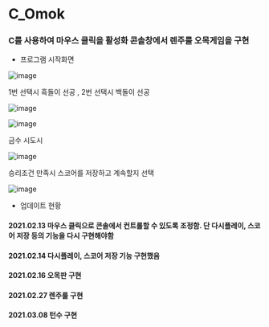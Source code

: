 # C_Omok
### C를 사용하여 마우스 클릭을 활성화  콘솔창에서 렌주룰 오목게임을 구현
- 프로그램 시작화면
<!--Line-->


![image](https://user-images.githubusercontent.com/68563167/109393559-d361ec80-7965-11eb-9e34-f3960d630e90.png)
<!--Line-->
1번 선택시 흑돌이 선공 , 2번 선택시 백돌이 선공
<!--Line-->
![image](https://user-images.githubusercontent.com/68563167/109393690-8c282b80-7966-11eb-9437-69616aaa506f.png)

![image](https://user-images.githubusercontent.com/68563167/109393708-b1b53500-7966-11eb-8912-9bbe275c79af.png)
<!--Line-->
금수 시도시
<!--Line-->
![image](https://user-images.githubusercontent.com/68563167/109393766-f6d96700-7966-11eb-8c4e-5f99c7a139ec.png)
<!--Line-->
승리조건 만족시 스코어를 저장하고 계속할지 선택
<!--Line-->
![image](https://user-images.githubusercontent.com/68563167/109393842-559ee080-7967-11eb-9e73-385589541e88.png)

- 업데이트 현황 
#### 2021.02.13 마우스 클릭으로 콘솔에서 컨트롤할 수 있도록 조정함. 단 다시플레이, 스코어 저장 등의 기능을 다시 구현해야함
#### 2021.02.14 다시플레이, 스코어 저장 기능 구현했음 
#### 2021.02.16 오목판 구현
#### 2021.02.27 렌주룰 구현
#### 2021.03.08 턴수 구현
